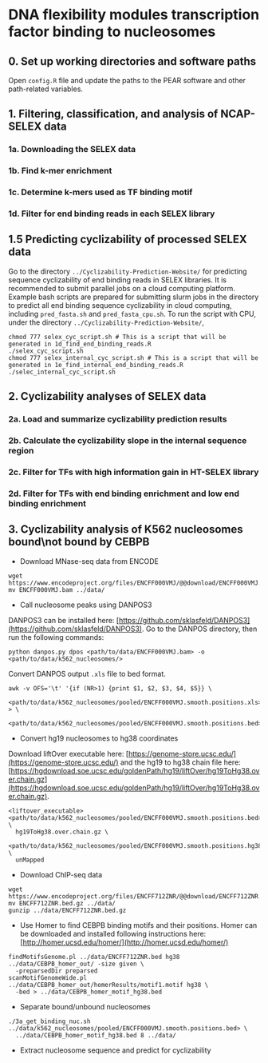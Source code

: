 # DNA flexibility modules transcription factor binding to nucleosomes

## 0. Set up working directories and software paths
Open `config.R` file and update the paths to the PEAR software and other path-related variables.

## 1. Filtering, classification, and analysis of NCAP-SELEX data

### 1a. Downloading the SELEX data

### 1b. Find k-mer enrichment

### 1c. Determine k-mers used as TF binding motif

### 1d. Filter for end binding reads in each SELEX library

## 1.5 Predicting cyclizability of processed SELEX data 

Go to the directory `../Cyclizability-Prediction-Website/` for predicting sequence cyclizability of end binding reads in SELEX libraries. It is recommended to submit parallel jobs on a cloud computing platform. Example bash scripts are prepared for submitting slurm jobs  in the directory to predict all end binding sequence cyclizability in cloud computing, including `pred_fasta.sh` and `pred_fasta_cpu.sh`. To run the script with CPU, under the directory `../Cyclizability-Prediction-Website/`,

```{bash}
chmod 777 selex_cyc_script.sh # This is a script that will be generated in 1d_find_end_binding_reads.R
./selex_cyc_script.sh
chmod 777 selex_internal_cyc_script.sh # This is a script that will be generated in 1e_find_internal_end_binding_reads.R
./selec_internal_cyc_script.sh
```

## 2. Cyclizability analyses of SELEX data

### 2a. Load and summarize cyclizability prediction results

### 2b. Calculate the cyclizability slope in the internal sequence region

### 2c. Filter for TFs with high information gain in HT-SELEX library

### 2d. Filter for TFs with end binding enrichment and low end binding enrichment

## 3. Cyclizability analysis of K562 nucleosomes bound\not bound by CEBPB

- Download MNase-seq data from ENCODE

```{bash}
wget https://www.encodeproject.org/files/ENCFF000VMJ/@@download/ENCFF000VMJ.bam
mv ENCFF000VMJ.bam ../data/
```

- Call nucleosome peaks using DANPOS3

DANPOS3 can be installed here: [https://github.com/sklasfeld/DANPOS3](https://github.com/sklasfeld/DANPOS3).
Go to the DANPOS directory, then run the following commands:

```{bash}
python danpos.py dpos <path/to/data/ENCFF000VMJ.bam> -o <path/to/data/k562_nucleosomes/>
```
Convert DANPOS output `.xls` file to bed format.

```{bash}
awk -v OFS='\t' '{if (NR>1) {print $1, $2, $3, $4, $5}} \
  <path/to/data/k562_nucleosomes/pooled/ENCFF000VMJ.smooth.positions.xls> > \
  <path/to/data/k562_nucleosomes/pooled/ENCFF000VMJ.smooth.positions.bed>'
```

- Convert hg19 nucleosomes to hg38 coordinates

Download liftOver executable here: [https://genome-store.ucsc.edu/](https://genome-store.ucsc.edu/) and the hg19 to hg38 chain file here: [https://hgdownload.soe.ucsc.edu/goldenPath/hg19/liftOver/hg19ToHg38.over.chain.gz](https://hgdownload.soe.ucsc.edu/goldenPath/hg19/liftOver/hg19ToHg38.over.chain.gz).

```{bash}
<liftover_executable> <path/to/data/k562_nucleosomes/pooled/ENCFF000VMJ.smooth.positions.bed> \
  hg19ToHg38.over.chain.gz \
  <path/to/data/k562_nucleosomes/pooled/ENCFF000VMJ.smooth.positions.hg38.bed> \
  unMapped
```

- Download ChIP-seq data

```{bash}
wget https://www.encodeproject.org/files/ENCFF712ZNR/@@download/ENCFF712ZNR.bed.gz
mv ENCFF712ZNR.bed.gz ../data/
gunzip ../data/ENCFF712ZNR.bed.gz
```

- Use Homer to find CEBPB binding motifs and their positions.
Homer can be downloaded and installed following instructions here: [http://homer.ucsd.edu/homer/](http://homer.ucsd.edu/homer/)

```{bash}
findMotifsGenome.pl ../data/ENCFF712ZNR.bed hg38 ../data/CEBPB_homer_out/ -size given \
  -preparsedDir preparsed
scanMotifGenomeWide.pl ../data/CEBPB_homer_out/homerResults/motif1.motif hg38 \
  -bed > ../data/CEBPB_homer_motif_hg38.bed
```

- Separate bound/unbound nucleosomes

```{bash}
./3a_get_binding_nuc.sh  ../data/k562_nucleosomes/pooled/ENCFF000VMJ.smooth.positions.bed> \
  ../data/CEBPB_homer_motif_hg38.bed 8 ../data/
```

- Extract nucleosome sequence and predict for cyclizability